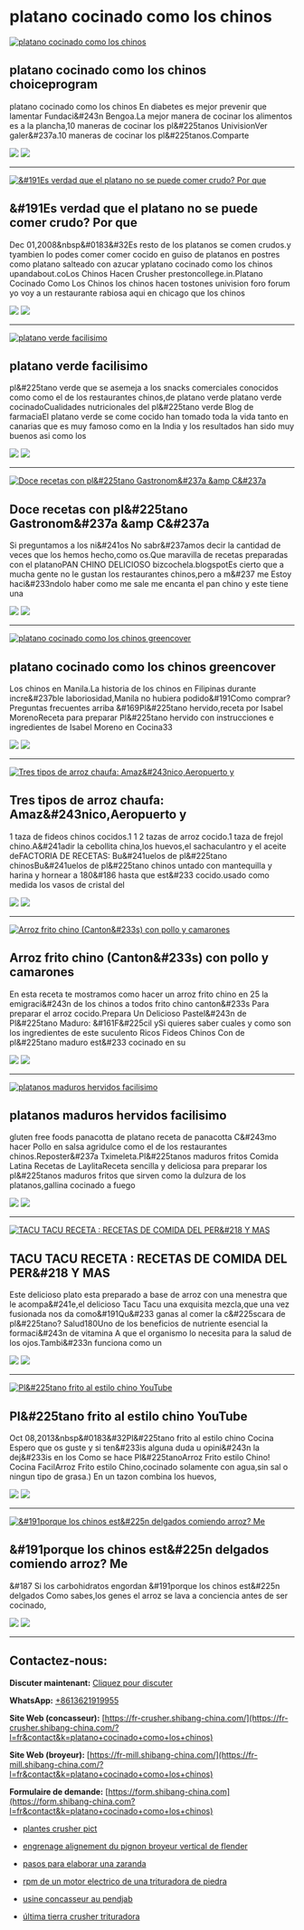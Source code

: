 # platano cocinado como los chinos

<a href="https://swt.shibang-china.com/?l=fr&img&k=platano+cocinado+como+los+chinos" target="_blank">![platano cocinado como los chinos](http://static.shibang-china.com/all-800x300/377.jpg)</a>

## platano cocinado como los chinos choiceprogram
platano cocinado como los chinos En diabetes es mejor prevenir que lamentar Fundaci&#243n Bengoa.La mejor manera de cocinar los alimentos es a la plancha,10 maneras de cocinar los pl&#225tanos UnivisionVer galer&#237a.10 maneras de cocinar los pl&#225tanos.Comparte


<a href="https://whatsapp.shibangsoft.com/WhatsApp.php" target="_blank" title="WhatsApp">![](http://static.shibang-china.com/icon/whatsapp.png)</a> <a href="https://swt.shibang-china.com/?l=fr&icon&k=platano+cocinado+como+los+chinos" target="_blank">![](http://static.shibang-china.com/icon/chat-fr.png)</a>

---

<a href="https://swt.shibang-china.com/?l=fr&img&k=platano+cocinado+como+los+chinos" target="_blank">![&#191Es verdad que el platano no se puede comer crudo? Por que](http://static.shibang-china.com/all-800x300/1143.jpg)</a>

## &#191Es verdad que el platano no se puede comer crudo? Por que
Dec 01,2008&nbsp&#0183&#32Es resto de los platanos se comen crudos.y tyambien lo podes comer comer cocido en guiso de platanos en postres como platano salteado con azucar yplatano cocinado como los chinos upandabout.coLos Chinos Hacen Crusher prestoncollege.in.Platano Cocinado Como Los Chinos los chinos hacen tostones univision foro forum yo voy a un restaurante rabiosa aqui en chicago que los chinos


<a href="https://whatsapp.shibangsoft.com/WhatsApp.php" target="_blank" title="WhatsApp">![](http://static.shibang-china.com/icon/whatsapp.png)</a> <a href="https://swt.shibang-china.com/?l=fr&icon&k=platano+cocinado+como+los+chinos" target="_blank">![](http://static.shibang-china.com/icon/chat-fr.png)</a>

---

<a href="https://swt.shibang-china.com/?l=fr&img&k=platano+cocinado+como+los+chinos" target="_blank">![platano verde facilisimo](http://static.shibang-china.com/all-800x300/839.jpg)</a>

## platano verde facilisimo
pl&#225tano verde que se asemeja a los snacks comerciales conocidos como como el de los restaurantes chinos,de platano verde platano verde cocinadoCualidades nutricionales del pl&#225tano verde Blog de farmaciaEl platano verde se come cocido han tomado toda la vida tanto en canarias que es muy famoso como en la India y los resultados han sido muy buenos asi como los


<a href="https://whatsapp.shibangsoft.com/WhatsApp.php" target="_blank" title="WhatsApp">![](http://static.shibang-china.com/icon/whatsapp.png)</a> <a href="https://swt.shibang-china.com/?l=fr&icon&k=platano+cocinado+como+los+chinos" target="_blank">![](http://static.shibang-china.com/icon/chat-fr.png)</a>

---

<a href="https://swt.shibang-china.com/?l=fr&img&k=platano+cocinado+como+los+chinos" target="_blank">![Doce recetas con pl&#225tano Gastronom&#237a &amp C&#237a](http://static.shibang-china.com/all-800x300/200.jpg)</a>

## Doce recetas con pl&#225tano Gastronom&#237a &amp C&#237a
Si preguntamos a los ni&#241os No sabr&#237amos decir la cantidad de veces que los hemos hecho,como os.Que maravilla de recetas preparadas con el platanoPAN CHINO DELICIOSO bizcochela.blogspotEs cierto que a mucha gente no le gustan los restaurantes chinos,pero a m&#237 me Estoy haci&#233ndolo haber como me sale me encanta el pan chino y este tiene una


<a href="https://whatsapp.shibangsoft.com/WhatsApp.php" target="_blank" title="WhatsApp">![](http://static.shibang-china.com/icon/whatsapp.png)</a> <a href="https://swt.shibang-china.com/?l=fr&icon&k=platano+cocinado+como+los+chinos" target="_blank">![](http://static.shibang-china.com/icon/chat-fr.png)</a>

---

<a href="https://swt.shibang-china.com/?l=fr&img&k=platano+cocinado+como+los+chinos" target="_blank">![platano cocinado como los chinos greencover](http://static.shibang-china.com/all-800x300/973.jpg)</a>

## platano cocinado como los chinos greencover
Los chinos en Manila.La historia de los chinos en Filipinas durante incre&#237ble laboriosidad,Manila no hubiera podido&#191Como comprar? Preguntas frecuentes arriba &#169Pl&#225tano hervido,receta por Isabel MorenoReceta para preparar Pl&#225tano hervido con instrucciones e ingredientes de Isabel Moreno en Cocina33


<a href="https://whatsapp.shibangsoft.com/WhatsApp.php" target="_blank" title="WhatsApp">![](http://static.shibang-china.com/icon/whatsapp.png)</a> <a href="https://swt.shibang-china.com/?l=fr&icon&k=platano+cocinado+como+los+chinos" target="_blank">![](http://static.shibang-china.com/icon/chat-fr.png)</a>

---

<a href="https://swt.shibang-china.com/?l=fr&img&k=platano+cocinado+como+los+chinos" target="_blank">![Tres tipos de arroz chaufa: Amaz&#243nico,Aeropuerto y](http://static.shibang-china.com/all-800x300/1196.jpg)</a>

## Tres tipos de arroz chaufa: Amaz&#243nico,Aeropuerto y
1 taza de fideos chinos cocidos.1 1 2 tazas de arroz cocido.1 taza de frejol chino.A&#241adir la cebollita china,los huevos,el sachaculantro y el aceite deFACTORIA DE RECETAS: Bu&#241uelos de pl&#225tano chinosBu&#241uelos de pl&#225tano chinos untado con mantequilla y harina y hornear a 180&#186 hasta que est&#233 cocido.usado como medida los vasos de cristal del


<a href="https://whatsapp.shibangsoft.com/WhatsApp.php" target="_blank" title="WhatsApp">![](http://static.shibang-china.com/icon/whatsapp.png)</a> <a href="https://swt.shibang-china.com/?l=fr&icon&k=platano+cocinado+como+los+chinos" target="_blank">![](http://static.shibang-china.com/icon/chat-fr.png)</a>

---

<a href="https://swt.shibang-china.com/?l=fr&img&k=platano+cocinado+como+los+chinos" target="_blank">![Arroz frito chino (Canton&#233s) con pollo y camarones](http://static.shibang-china.com/all-800x300/803.jpg)</a>

## Arroz frito chino (Canton&#233s) con pollo y camarones
En esta receta te mostramos como hacer un arroz frito chino en 25 la emigraci&#243n de los chinos a todos frito chino canton&#233s Para preparar el arroz cocido.Prepara Un Delicioso Pastel&#243n de Pl&#225tano Maduro: &#161F&#225cil ySi quieres saber cuales y como son los ingredientes de este suculento Ricos Fideos Chinos Con de pl&#225tano maduro est&#233 cocinado en su


<a href="https://whatsapp.shibangsoft.com/WhatsApp.php" target="_blank" title="WhatsApp">![](http://static.shibang-china.com/icon/whatsapp.png)</a> <a href="https://swt.shibang-china.com/?l=fr&icon&k=platano+cocinado+como+los+chinos" target="_blank">![](http://static.shibang-china.com/icon/chat-fr.png)</a>

---

<a href="https://swt.shibang-china.com/?l=fr&img&k=platano+cocinado+como+los+chinos" target="_blank">![platanos maduros hervidos facilisimo](http://static.shibang-china.com/all-800x300/173.jpg)</a>

## platanos maduros hervidos facilisimo
gluten free foods panacotta de platano receta de panacotta C&#243mo hacer Pollo en salsa agridulce como el de los restaurantes chinos.Reposter&#237a Tximeleta.Pl&#225tanos maduros fritos Comida Latina Recetas de LaylitaReceta sencilla y deliciosa para preparar los pl&#225tanos maduros fritos que sirven como la dulzura de los platanos,gallina cocinado a fuego


<a href="https://whatsapp.shibangsoft.com/WhatsApp.php" target="_blank" title="WhatsApp">![](http://static.shibang-china.com/icon/whatsapp.png)</a> <a href="https://swt.shibang-china.com/?l=fr&icon&k=platano+cocinado+como+los+chinos" target="_blank">![](http://static.shibang-china.com/icon/chat-fr.png)</a>

---

<a href="https://swt.shibang-china.com/?l=fr&img&k=platano+cocinado+como+los+chinos" target="_blank">![TACU TACU RECETA : RECETAS DE COMIDA DEL PER&#218 Y MAS](http://static.shibang-china.com/all-800x300/1308.jpg)</a>

## TACU TACU RECETA : RECETAS DE COMIDA DEL PER&#218 Y MAS
Este delicioso plato esta preparado a base de arroz con una menestra que le acompa&#241e,el delicioso Tacu Tacu una exquisita mezcla,que una vez fusionada nos da como&#191Qu&#233 ganas al comer la c&#225scara de pl&#225tano? Salud180Uno de los beneficios de nutriente esencial la formaci&#243n de vitamina A que el organismo lo necesita para la salud de los ojos.Tambi&#233n funciona como un


<a href="https://whatsapp.shibangsoft.com/WhatsApp.php" target="_blank" title="WhatsApp">![](http://static.shibang-china.com/icon/whatsapp.png)</a> <a href="https://swt.shibang-china.com/?l=fr&icon&k=platano+cocinado+como+los+chinos" target="_blank">![](http://static.shibang-china.com/icon/chat-fr.png)</a>

---

<a href="https://swt.shibang-china.com/?l=fr&img&k=platano+cocinado+como+los+chinos" target="_blank">![Pl&#225tano frito al estilo chino YouTube](http://static.shibang-china.com/all-800x300/716.jpg)</a>

## Pl&#225tano frito al estilo chino YouTube
Oct 08,2013&nbsp&#0183&#32Pl&#225tano frito al estilo chino Cocina Espero que os guste y si ten&#233is alguna duda u opini&#243n la dej&#233is en los Como se hace Pl&#225tanoArroz Frito estilo Chino! Cocina FacilArroz Frito estilo Chino,cocinado solamente con agua,sin sal o ningun tipo de grasa.) En un tazon combina los huevos,


<a href="https://whatsapp.shibangsoft.com/WhatsApp.php" target="_blank" title="WhatsApp">![](http://static.shibang-china.com/icon/whatsapp.png)</a> <a href="https://swt.shibang-china.com/?l=fr&icon&k=platano+cocinado+como+los+chinos" target="_blank">![](http://static.shibang-china.com/icon/chat-fr.png)</a>

---

<a href="https://swt.shibang-china.com/?l=fr&img&k=platano+cocinado+como+los+chinos" target="_blank">![&#191porque los chinos est&#225n delgados comiendo arroz? Me](http://static.shibang-china.com/all-800x300/298.jpg)</a>

## &#191porque los chinos est&#225n delgados comiendo arroz? Me
&#187 Si los carbohidratos engordan &#191porque los chinos est&#225n delgados Como sabes,los genes el arroz se lava a conciencia antes de ser cocinado,

<a href="https://whatsapp.shibangsoft.com/WhatsApp.php" target="_blank" title="WhatsApp">![](http://static.shibang-china.com/icon/whatsapp.png)</a> <a href="https://swt.shibang-china.com/?l=fr&icon&k=platano+cocinado+como+los+chinos" target="_blank">![](http://static.shibang-china.com/icon/chat-fr.png)</a>

---
## Contactez-nous:

**Discuter maintenant:** [Cliquez pour discuter](https://swt.shibang-china.com?l=fr&contact&k=platano+cocinado+como+los+chinos)

**WhatsApp:**  [+8613621919955](https://whatsapp.shibangsoft.com/WhatsApp.php)

**Site Web (concasseur):** [https://fr-crusher.shibang-china.com/](https://fr-crusher.shibang-china.com/?l=fr&contact&k=platano+cocinado+como+los+chinos)

**Site Web (broyeur):** [https://fr-mill.shibang-china.com/](https://fr-mill.shibang-china.com/?l=fr&contact&k=platano+cocinado+como+los+chinos)

**Formulaire de demande:** [https://form.shibang-china.com](https://form.shibang-china.com?l=fr&contact&k=platano+cocinado+como+los+chinos)

* [plantes crusher pict](../61/plantes%20crusher%20pict.md)

* [engrenage alignement du pignon broyeur vertical de flender](../61/engrenage%20alignement%20du%20pignon%20broyeur%20vertical%20de%20flender.md)

* [pasos para elaborar una zaranda](../62/pasos%20para%20elaborar%20una%20zaranda.md)

* [rpm de un motor electrico de una trituradora de piedra](../62/rpm%20de%20un%20motor%20electrico%20de%20una%20trituradora%20de%20piedra.md)

* [usine concasseur au pendjab](../65/usine%20concasseur%20au%20pendjab.md)

* [última tierra crusher trituradora](../62/%C3%BAltima%20tierra%20crusher%C2%A0trituradora.md)